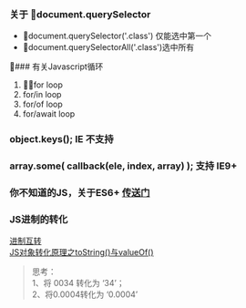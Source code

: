 ### 关于 document.querySelector
- document.querySelector('.class') 仅能选中第一个
- document.querySelectorAll('.class')选中所有

### 有关Javascript循环
1. for loop
2. for/in loop
3. for/of loop
4. for/await loop 

### object.keys(); IE 不支持

### array.some( callback(ele, index, array) ); 支持 IE9+

### 你不知道的JS，关于ES6+ [传送门](https://github.com/getify/You-Dont-Know-JS/blob/master/es6%20&%20beyond/ch2.md)

### JS进制的转化
[进制互转](http://www.topthink.com/topic/504.html)  
[JS对象转化原理之toString()与valueOf()](http://frontenddev.org/link/convert-the-tostring-the-valueof-javascript-object.html)
> 思考：  
> 1、将 0034 转化为 ‘34’；  
> 2、将0.0004转化为 ‘0.0004’
